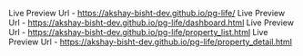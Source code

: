 Live Preview Url - https://akshay-bisht-dev.github.io/pg-life/
Live Preview Url - https://akshay-bisht-dev.github.io/pg-life/dashboard.html
Live Preview Url - https://akshay-bisht-dev.github.io/pg-life/property_list.html
Live Preview Url - https://akshay-bisht-dev.github.io/pg-life/property_detail.html

